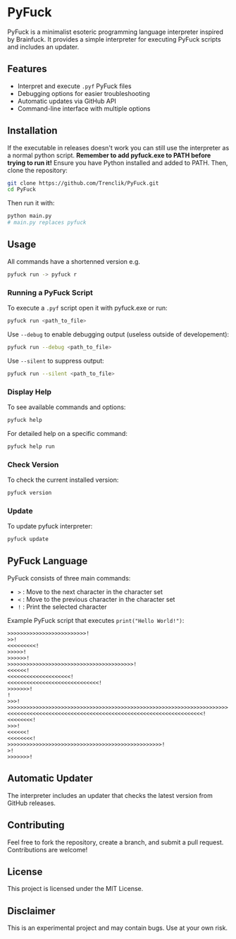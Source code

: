 # PyFuck

PyFuck is a minimalist esoteric programming language interpreter inspired by Brainfuck. It provides a simple interpreter for executing PyFuck scripts and includes an updater.

## Features

- Interpret and execute `.pyf` PyFuck files
- Debugging options for easier troubleshooting
- Automatic updates via GitHub API
- Command-line interface with multiple options

## Installation

If the executable in releases doesn't work you can still use the interpreter as a normal python script.
__Remember to add pyfuck.exe to PATH before trying to run it!__
Ensure you have Python installed and added to PATH. Then, clone the repository:

```sh
git clone https://github.com/Trenclik/PyFuck.git
cd PyFuck
```

Then run it with:

```sh
python main.py
# main.py replaces pyfuck
```

## Usage

All commands have a shortenned version
e.g.

```sh
pyfuck run -> pyfuck r
```

### Running a PyFuck Script

To execute a `.pyf` script open it with pyfuck.exe or run:

```sh
pyfuck run <path_to_file>
```

Use `--debug` to enable debugging output (useless outside of developement):

```sh
pyfuck run --debug <path_to_file>
```

Use `--silent` to suppress output:

```sh
pyfuck run --silent <path_to_file>
```

### Display Help

To see available commands and options:

```sh
pyfuck help
```

For detailed help on a specific command:

```sh
pyfuck help run
```

### Check Version

To check the current installed version:

```sh
pyfuck version
```

### Update

To update pyfuck interpreter:

```sh
pyfuck update
```

## PyFuck Language

PyFuck consists of three main commands:

- `>` : Move to the next character in the character set
- `<` : Move to the previous character in the character set
- `!` : Print the selected character

Example PyFuck script that executes `print("Hello World!")`:

```pyf
>>>>>>>>>>>>>>>>>>>>>>>>>!
>>!
<<<<<<<<<!
>>>>>!
>>>>>>!
>>>>>>>>>>>>>>>>>>>>>>>>>>>>>>>>>>>>>>>>!
<<<<<<!
<<<<<<<<<<<<<<<<<<<<!
<<<<<<<<<<<<<<<<<<<<<<<<<<<<<!
>>>>>>>!
!
>>>!
>>>>>>>>>>>>>>>>>>>>>>>>>>>>>>>>>>>>>>>>>>>>>>>>>>>>>>>>>>>>>>>>>>>>>>!
<<<<<<<<<<<<<<<<<<<<<<<<<<<<<<<<<<<<<<<<<<<<<<<<<<<<<<<<<<<<<<!
<<<<<<<<!
>>>!
<<<<<<!
<<<<<<<<!
>>>>>>>>>>>>>>>>>>>>>>>>>>>>>>>>>>>>>>>>>>>>>>>>>!
>!
>>>>>>>!
```

## Automatic Updater

The interpreter includes an updater that checks the latest version from GitHub releases.

## Contributing

Feel free to fork the repository, create a branch, and submit a pull request. Contributions are welcome!

## License

This project is licensed under the MIT License.

## Disclaimer

This is an experimental project and may contain bugs. Use at your own risk.
